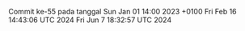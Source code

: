 Commit ke-55 pada tanggal Sun Jan 01 14:00 2023 +0100
Fri Feb 16 14:43:06 UTC 2024
Fri Jun  7 18:32:57 UTC 2024
